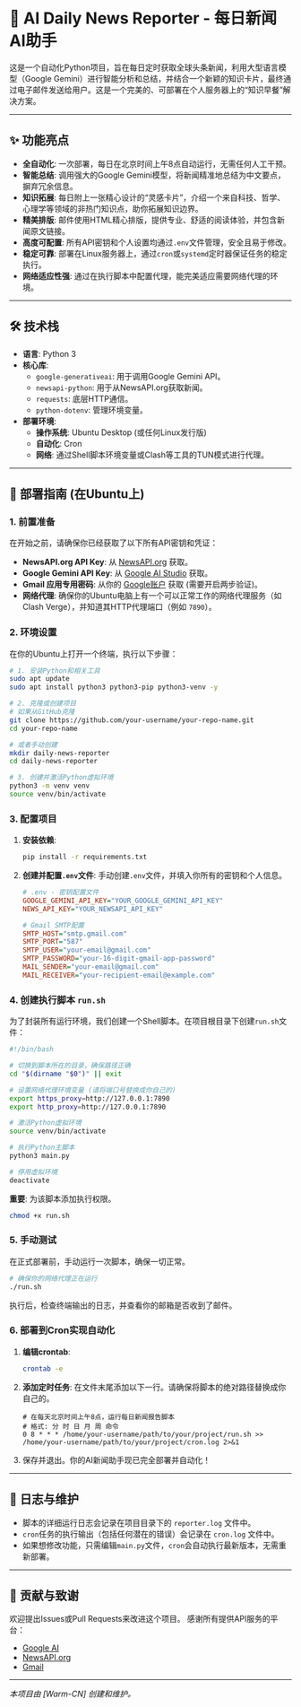 # 🤖 AI Daily News Reporter - 每日新闻AI助手

这是一个自动化Python项目，旨在每日定时获取全球头条新闻，利用大型语言模型（Google Gemini）进行智能分析和总结，并结合一个新颖的知识卡片，最终通过电子邮件发送给用户。这是一个完美的、可部署在个人服务器上的“知识早餐”解决方案。

---

## ✨ 功能亮点

*   **全自动化**: 一次部署，每日在北京时间上午8点自动运行，无需任何人工干预。
*   **智能总结**: 调用强大的Google Gemini模型，将新闻精准地总结为中文要点，摒弃冗余信息。
*   **知识拓展**: 每日附上一张精心设计的“灵感卡片”，介绍一个来自科技、哲学、心理学等领域的非热门知识点，助你拓展知识边界。
*   **精美排版**: 邮件使用HTML精心排版，提供专业、舒适的阅读体验，并包含新闻原文链接。
*   **高度可配置**: 所有API密钥和个人设置均通过`.env`文件管理，安全且易于修改。
*   **稳定可靠**: 部署在Linux服务器上，通过`cron`或`systemd`定时器保证任务的稳定执行。
*   **网络适应性强**: 通过在执行脚本中配置代理，能完美适应需要网络代理的环境。

---

## 🛠️ 技术栈

*   **语言**: Python 3
*   **核心库**:
    *   `google-generativeai`: 用于调用Google Gemini API。
    *   `newsapi-python`: 用于从NewsAPI.org获取新闻。
    *   `requests`: 底层HTTP通信。
    *   `python-dotenv`: 管理环境变量。
*   **部署环境**:
    *   **操作系统**: Ubuntu Desktop (或任何Linux发行版)
    *   **自动化**: Cron
    *   **网络**: 通过Shell脚本环境变量或Clash等工具的TUN模式进行代理。

---

## 🚀 部署指南 (在Ubuntu上)

### 1. 前置准备

在开始之前，请确保你已经获取了以下所有API密钥和凭证：

*   **NewsAPI.org API Key**: 从 [NewsAPI.org](https://newsapi.org/) 获取。
*   **Google Gemini API Key**: 从 [Google AI Studio](https://aistudio.google.com/) 获取。
*   **Gmail 应用专用密码**: 从你的 [Google账户](https://myaccount.google.com/apppasswords) 获取 (需要开启两步验证)。
*   **网络代理**: 确保你的Ubuntu电脑上有一个可以正常工作的网络代理服务（如Clash Verge），并知道其HTTP代理端口（例如 `7890`）。

### 2. 环境设置

在你的Ubuntu上打开一个终端，执行以下步骤：

```bash
# 1. 安装Python和相关工具
sudo apt update
sudo apt install python3 python3-pip python3-venv -y

# 2. 克隆或创建项目
# 如果从GitHub克隆
git clone https://github.com/your-username/your-repo-name.git
cd your-repo-name

# 或者手动创建
mkdir daily-news-reporter
cd daily-news-reporter

# 3. 创建并激活Python虚拟环境
python3 -m venv venv
source venv/bin/activate
```

### 3. 配置项目

1.  **安装依赖**:
    ```bash
    pip install -r requirements.txt
    ```

2.  **创建并配置`.env`文件**:
    手动创建`.env`文件，并填入你所有的密钥和个人信息。
    ```ini
    # .env - 密钥配置文件
    GOOGLE_GEMINI_API_KEY="YOUR_GOOGLE_GEMINI_API_KEY"
    NEWS_API_KEY="YOUR_NEWSAPI_API_KEY"
    
    # Gmail SMTP配置
    SMTP_HOST="smtp.gmail.com"
    SMTP_PORT="587"
    SMTP_USER="your-email@gmail.com"
    SMTP_PASSWORD="your-16-digit-gmail-app-password"
    MAIL_SENDER="your-email@gmail.com"
    MAIL_RECEIVER="your-recipient-email@example.com"
    ```

### 4. 创建执行脚本 `run.sh`

为了封装所有运行环境，我们创建一个Shell脚本。在项目根目录下创建`run.sh`文件：

```bash
#!/bin/bash

# 切换到脚本所在的目录，确保路径正确
cd "$(dirname "$0")" || exit

# 设置网络代理环境变量 (请将端口号替换成你自己的)
export https_proxy=http://127.0.0.1:7890
export http_proxy=http://127.0.0.1:7890

# 激活Python虚拟环境
source venv/bin/activate

# 执行Python主脚本
python3 main.py

# 停用虚拟环境
deactivate
```

**重要**: 为该脚本添加执行权限。
```bash
chmod +x run.sh
```

### 5. 手动测试

在正式部署前，手动运行一次脚本，确保一切正常。
```bash
# 确保你的网络代理正在运行
./run.sh
```
执行后，检查终端输出的日志，并查看你的邮箱是否收到了邮件。

### 6. 部署到Cron实现自动化

1.  **编辑crontab**:
    ```bash
    crontab -e
    ```

2.  **添加定时任务**:
    在文件末尾添加以下一行。请确保将脚本的绝对路径替换成你自己的。
    ```crontab
    # 在每天北京时间上午8点，运行每日新闻报告脚本
    # 格式: 分 时 日 月 周 命令
    0 8 * * * /home/your-username/path/to/your/project/run.sh >> /home/your-username/path/to/your/project/cron.log 2>&1
    ```

3.  保存并退出。你的AI新闻助手现已完全部署并自动化！

---

## 📝 日志与维护

*   脚本的详细运行日志会记录在项目目录下的 `reporter.log` 文件中。
*   `cron`任务的执行输出（包括任何潜在的错误）会记录在 `cron.log` 文件中。
*   如果想修改功能，只需编辑`main.py`文件，`cron`会自动执行最新版本，无需重新部署。

---

## 🤝 贡献与致谢

欢迎提出Issues或Pull Requests来改进这个项目。
感谢所有提供API服务的平台：
*   [Google AI](https://ai.google/)
*   [NewsAPI.org](https://newsapi.org/)
*   [Gmail](https://www.google.com/gmail/)

---
*本项目由 [Warm-CN] 创建和维护。*
